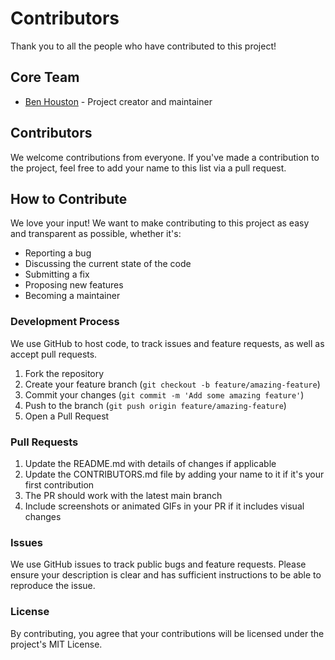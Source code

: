 # Contributors

Thank you to all the people who have contributed to this project!

## Core Team

- [Ben Houston](https://github.com/bhouston) - Project creator and maintainer

## Contributors

We welcome contributions from everyone. If you've made a contribution to the project, feel free to add your name to this list via a pull request.

## How to Contribute

We love your input! We want to make contributing to this project as easy and transparent as possible, whether it's:

- Reporting a bug
- Discussing the current state of the code
- Submitting a fix
- Proposing new features
- Becoming a maintainer

### Development Process

We use GitHub to host code, to track issues and feature requests, as well as accept pull requests.

1. Fork the repository
2. Create your feature branch (`git checkout -b feature/amazing-feature`)
3. Commit your changes (`git commit -m 'Add some amazing feature'`)
4. Push to the branch (`git push origin feature/amazing-feature`)
5. Open a Pull Request

### Pull Requests

1. Update the README.md with details of changes if applicable
2. Update the CONTRIBUTORS.md file by adding your name to it if it's your first contribution
3. The PR should work with the latest main branch
4. Include screenshots or animated GIFs in your PR if it includes visual changes

### Issues

We use GitHub issues to track public bugs and feature requests. Please ensure your description is clear and has sufficient instructions to be able to reproduce the issue.

### License

By contributing, you agree that your contributions will be licensed under the project's MIT License.
